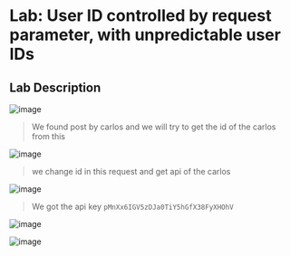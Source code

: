 # Lab: User ID controlled by request parameter, with unpredictable user IDs # 

## Lab Description ##

![image](https://github.com/anandurdas11/Web_Securityy/assets/83402050/d246b318-9ccd-4d29-8bfe-ab6fbb30c129)

> We found post by carlos and we will try to get the id of the carlos from this

![image](https://github.com/anandurdas11/Web_Securityy/assets/83402050/214c0f93-349b-4a24-bd82-a8eb051c7cf0)

> we change id in this request and get api of the carlos

![image](https://github.com/anandurdas11/Web_Securityy/assets/83402050/321cbc90-3a74-497a-a57c-905b8389bf0f)
> We got the api key `pMnXx6IGV5zDJa0TiY5hGfX38FyXHOhV`

![image](https://github.com/anandurdas11/Web_Securityy/assets/83402050/7fb4024b-7a59-40e4-92ba-d3391f770c2a)

![image](https://github.com/anandurdas11/Web_Securityy/assets/83402050/d128ba79-4733-4e4e-a86c-0b3cfd400345)
